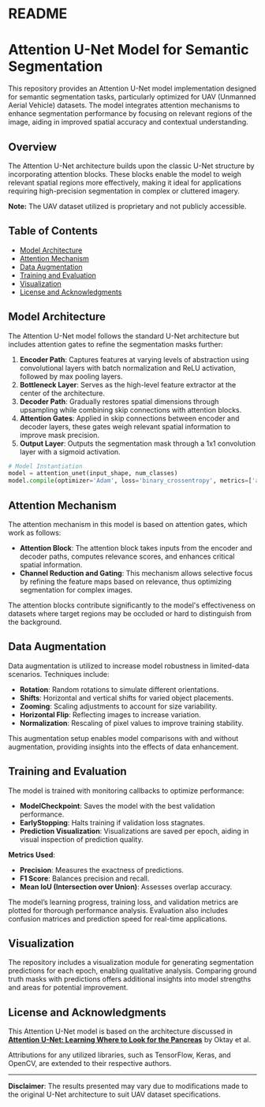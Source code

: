 # README
# Attention U-Net Model for Semantic Segmentation

This repository provides an Attention U-Net model implementation designed for semantic segmentation tasks, particularly optimized for UAV (Unmanned Aerial Vehicle) datasets. The model integrates attention mechanisms to enhance segmentation performance by focusing on relevant regions of the image, aiding in improved spatial accuracy and contextual understanding.

## Overview

The Attention U-Net architecture builds upon the classic U-Net structure by incorporating attention blocks. These blocks enable the model to weigh relevant spatial regions more effectively, making it ideal for applications requiring high-precision segmentation in complex or cluttered imagery.

**Note:** The UAV dataset utilized is proprietary and not publicly accessible.

## Table of Contents

- [Model Architecture](#model-architecture)
- [Attention Mechanism](#attention-mechanism)
- [Data Augmentation](#data-augmentation)
- [Training and Evaluation](#training-and-evaluation)
- [Visualization](#visualization)
- [License and Acknowledgments](#license-and-acknowledgments)

## Model Architecture

The Attention U-Net model follows the standard U-Net architecture but includes attention gates to refine the segmentation masks further:

1. **Encoder Path**: Captures features at varying levels of abstraction using convolutional layers with batch normalization and ReLU activation, followed by max pooling layers.
2. **Bottleneck Layer**: Serves as the high-level feature extractor at the center of the architecture.
3. **Decoder Path**: Gradually restores spatial dimensions through upsampling while combining skip connections with attention blocks.
4. **Attention Gates**: Applied in skip connections between encoder and decoder layers, these gates weigh relevant spatial information to improve mask precision.
5. **Output Layer**: Outputs the segmentation mask through a 1x1 convolution layer with a sigmoid activation.

```python
# Model Instantiation
model = attention_unet(input_shape, num_classes)
model.compile(optimizer='Adam', loss='binary_crossentropy', metrics=['accuracy'])
```

## Attention Mechanism

The attention mechanism in this model is based on attention gates, which work as follows:
- **Attention Block**: The attention block takes inputs from the encoder and decoder paths, computes relevance scores, and enhances critical spatial information.
- **Channel Reduction and Gating**: This mechanism allows selective focus by refining the feature maps based on relevance, thus optimizing segmentation for complex images.

The attention blocks contribute significantly to the model's effectiveness on datasets where target regions may be occluded or hard to distinguish from the background.

## Data Augmentation

Data augmentation is utilized to increase model robustness in limited-data scenarios. Techniques include:

- **Rotation**: Random rotations to simulate different orientations.
- **Shifts**: Horizontal and vertical shifts for varied object placements.
- **Zooming**: Scaling adjustments to account for size variability.
- **Horizontal Flip**: Reflecting images to increase variation.
- **Normalization**: Rescaling of pixel values to improve training stability.

This augmentation setup enables model comparisons with and without augmentation, providing insights into the effects of data enhancement.

## Training and Evaluation

The model is trained with monitoring callbacks to optimize performance:

- **ModelCheckpoint**: Saves the model with the best validation performance.
- **EarlyStopping**: Halts training if validation loss stagnates.
- **Prediction Visualization**: Visualizations are saved per epoch, aiding in visual inspection of prediction quality.

**Metrics Used**:
- **Precision**: Measures the exactness of predictions.
- **F1 Score**: Balances precision and recall.
- **Mean IoU (Intersection over Union)**: Assesses overlap accuracy.

The model’s learning progress, training loss, and validation metrics are plotted for thorough performance analysis. Evaluation also includes confusion matrices and prediction speed for real-time applications.

## Visualization

The repository includes a visualization module for generating segmentation predictions for each epoch, enabling qualitative analysis. Comparing ground truth masks with predictions offers additional insights into model strengths and areas for potential improvement.

## License and Acknowledgments

This Attention U-Net model is based on the architecture discussed in **[Attention U-Net: Learning Where to Look for the Pancreas](https://arxiv.org/abs/1804.03999)** by Oktay et al.

Attributions for any utilized libraries, such as TensorFlow, Keras, and OpenCV, are extended to their respective authors.

---

**Disclaimer**: The results presented may vary due to modifications made to the original U-Net architecture to suit UAV dataset specifications.
```